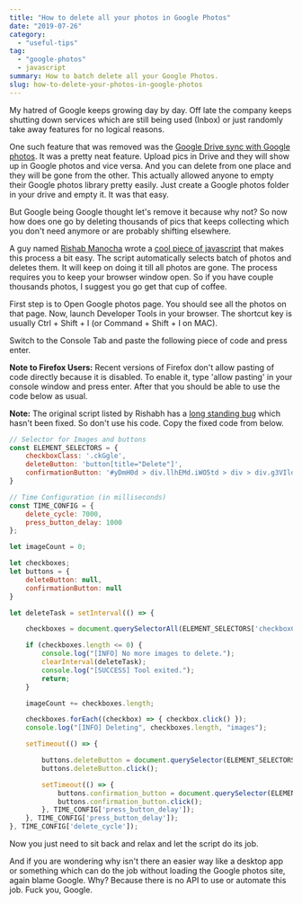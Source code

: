 ```yaml
---
title: "How to delete all your photos in Google Photos"
date: "2019-07-26"
category:
  - "useful-tips"
tag:
  - "google-photos"
  - javascript
summary: How to batch delete all your Google Photos.
slug: how-to-delete-your-photos-in-google-photos
---
```


My hatred of Google keeps growing day by day. Off late the company keeps shutting down services which are still being used (Inbox) or just randomly take away features for no logical reasons.

One such feature that was removed was the [Google Drive sync with Google photos](https://blog.google/products/photos/simplifying-google-photos-and-google-drive/). It was a pretty neat feature. Upload pics in Drive and they will show up in Google photos and vice versa. And you can delete from one place and they will be gone from the other. This actually allowed anyone to empty their Google photos library pretty easily. Just create a Google photos folder in your drive and empty it. It was that easy.

But Google being Google thought let's remove it because why not? So now how does one go by deleting thousands of pics that keeps collecting which you don't need anymore or are probably shifting elsewhere.

A guy named [Rishab Manocha](https://www.rishabmanocha.com/) wrote a [cool piece of javascript](https://github.com/mrishab/google-photos-delete-tool) that makes this process a bit easy. The script automatically selects batch of photos and deletes them. It will keep on doing it till all photos are gone. The process requires you to keep your browser window open. So if you have couple thousands photos, I suggest you go get that cup of coffee.

First step is to Open Google photos page. You should see all the photos on that page. Now, launch Developer Tools in your browser. The shortcut key is usually Ctrl + Shift + I (or Command + Shift + I on MAC).

Switch to the Console Tab and paste the following piece of code and press enter.

**Note to Firefox Users:** Recent versions of Firefox don't allow pasting of code directly because it is disabled. To enable it, type 'allow pasting' in your console window and press enter. After that you should be able to use the code below as usual.

**Note:** The original script listed by Rishabh has a [long standing bug](https://github.com/mrishab/google-photos-delete-tool/issues/5) which hasn't been fixed. So don't use his code. Copy the fixed code from below.

```javascript
// Selector for Images and buttons
const ELEMENT_SELECTORS = {
    checkboxClass: '.ckGgle',
    deleteButton: 'button[title="Delete"]',
    confirmationButton: '#yDmH0d > div.llhEMd.iWO5td > div > div.g3VIld.V639qd.bvQPzd.oEOLpc.Up8vH.J9Nfi.A9Uzve.iWO5td > div.XfpsVe.J9fJmf > button.VfPpkd-LgbsSe.VfPpkd-LgbsSe-OWXEXe-k8QpJ.nCP5yc.DuMIQc.kHssdc.HvOprf'
}

// Time Configuration (in milliseconds)
const TIME_CONFIG = {
    delete_cycle: 7000,
    press_button_delay: 1000
};

let imageCount = 0;

let checkboxes;
let buttons = {
    deleteButton: null,
    confirmationButton: null
}

let deleteTask = setInterval(() => {

    checkboxes = document.querySelectorAll(ELEMENT_SELECTORS['checkboxClass']);

    if (checkboxes.length <= 0) {
        console.log("[INFO] No more images to delete.");
        clearInterval(deleteTask);
        console.log("[SUCCESS] Tool exited.");
        return;
    }

    imageCount += checkboxes.length;

    checkboxes.forEach((checkbox) => { checkbox.click() });
    console.log("[INFO] Deleting", checkboxes.length, "images");

    setTimeout(() => {

        buttons.deleteButton = document.querySelector(ELEMENT_SELECTORS['deleteButton']);
        buttons.deleteButton.click();

        setTimeout(() => {
            buttons.confirmation_button = document.querySelector(ELEMENT_SELECTORS['confirmationButton']);
            buttons.confirmation_button.click();
        }, TIME_CONFIG['press_button_delay']);
    }, TIME_CONFIG['press_button_delay']);
}, TIME_CONFIG['delete_cycle']);
```

Now you just need to sit back and relax and let the script do its job.

And if you are wondering why isn't there an easier way like a desktop app or something which can do the job without loading the Google photos site, again blame Google. Why? Because there is no API to use or automate this job. Fuck you, Google.
